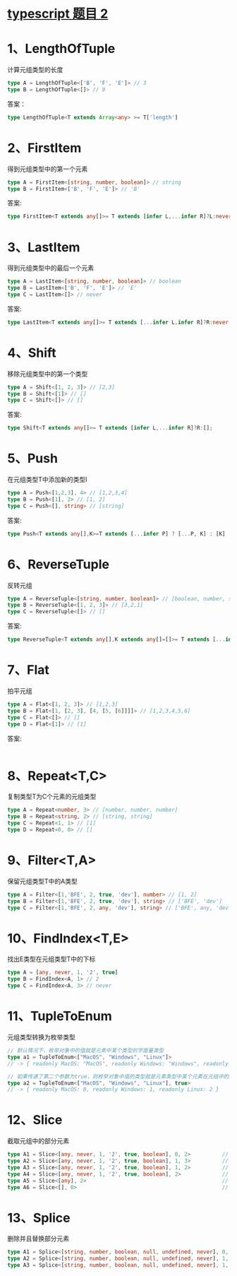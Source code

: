 # [typescript 题目 2](https://www.bilibili.com/video/BV1EY411s7EY?t=3057)

# 1、LengthOfTuple

计算元组类型的长度

```TypeScript
type A = LengthOfTuple<['B', 'F', 'E']> // 3
type B = LengthOfTuple<[]> // 0

```

答案：
```ts
type LengthOfTuple<T extends Array<any> >= T['length']
```

# 2、FirstItem

得到元组类型中的第一个元素

```TypeScript
type A = FirstItem<[string, number, boolean]> // string
type B = FirstItem<['B', 'F', 'E']> // 'B'
```
答案:
```ts
type FirstItem<T extends any[]>= T extends [infer L,...infer R]?L:never
```


# 3、LastItem

得到元组类型中的最后一个元素

```TypeScript
type A = LastItem<[string, number, boolean]> // boolean
type B = LastItem<['B', 'F', 'E']> // 'E'
type C = LastItem<[]> // never
```
答案:
```ts
type LastItem<T extends any[]>= T extends [...infer L,infer R]?R:never
```

# 4、Shift

移除元组类型中的第一个类型

```TypeScript
type A = Shift<[1, 2, 3]> // [2,3]
type B = Shift<[1]> // []
type C = Shift<[]> // []
```
答案:
```ts
type Shift<T extends any[]>= T extends [infer L,...infer R]?R:[];
```


# 5、Push

在元组类型T中添加新的类型I

```TypeScript
type A = Push<[1,2,3], 4> // [1,2,3,4]
type B = Push<[1], 2> // [1, 2]
type C = Push<[], string> // [string]

```
答案:
```ts
type Push<T extends any[],K>=T extends [...infer P] ? [...P, K] : [K]
```

# 6、ReverseTuple

反转元组

```TypeScript
type A = ReverseTuple<[string, number, boolean]> // [boolean, number, string]
type B = ReverseTuple<[1, 2, 3]> // [3,2,1]
type C = ReverseTuple<[]> // []
```
答案:
```ts
type ReverseTuple<T extends any[],K extends any[]=[]>= T extends [...infer L,infer R]?ReverseTuple<L,[...K,R]>:K;
```

# 7、Flat

拍平元组

```TypeScript
type A = Flat<[1, 2, 3]> // [1,2,3]
type B = Flat<[1, [2, 3], [4, [5, [6]]]]> // [1,2,3,4,5,6]
type C = Flat<[]> // []
type D = Flat<[1]> // [1]
```
答案:
```ts
```

# 8、Repeat<T,C>

复制类型T为C个元素的元组类型

```TypeScript
type A = Repeat<number, 3> // [number, number, number]
type B = Repeat<string, 2> // [string, string]
type C = Repeat<1, 1> // [1]
type D = Repeat<0, 0> // []
```


# 9、Filter<T,A>

保留元组类型T中的A类型

```TypeScript
type A = Filter<[1,'BFE', 2, true, 'dev'], number> // [1, 2]
type B = Filter<[1,'BFE', 2, true, 'dev'], string> // ['BFE', 'dev']
type C = Filter<[1,'BFE', 2, any, 'dev'], string> // ['BFE', any, 'dev']
```


# 10、FindIndex<T,E>

找出E类型在元组类型T中的下标

```TypeScript
type A = [any, never, 1, '2', true]
type B = FindIndex<A, 1> // 2
type C = FindIndex<A, 3> // never
```


# 11、TupleToEnum

元组类型转换为枚举类型

```TypeScript
// 默认情况下，枚举对象中的值就是元素中某个类型的字面量类型
type a1 = TupleToEnum<["MacOS", "Windows", "Linux"]>
// -> { readonly MacOS: "MacOS", readonly Windows: "Windows", readonly Linux: "Linux" }

// 如果传递了第二个参数为true，则枚举对象中值的类型就是元素类型中某个元素在元组中的index索引，也就是数字字面量类型
type a2 = TupleToEnum<["MacOS", "Windows", "Linux"], true>
// -> { readonly MacOS: 0, readonly Windows: 1, readonly Linux: 2 }
```


# 12、Slice

截取元组中的部分元素

```TypeScript
type A1 = Slice<[any, never, 1, '2', true, boolean], 0, 2>          // [any,never,1]                    从第0个位置开始，保留到第2个位置的元素类型
type A2 = Slice<[any, never, 1, '2', true, boolean], 1, 3>          // [never,1,'2']                    从第1个位置开始，保留到第3个位置的元素类型
type A3 = Slice<[any, never, 1, '2', true, boolean], 1, 2>          // [never,1]                        从第1个位置开始，保留到第2个位置的元素类型
type A4 = Slice<[any, never, 1, '2', true, boolean], 2>             // [1,'2',true,boolean]             从第2个位置开始，保留后面所有元素类型
type A5 = Slice<[any], 2>                                           // []                               从第2个位置开始，保留后面所有元素类型
type A6 = Slice<[], 0>                                              // []                               从第0个位置开始，保留后面所有元素类型
```


# 13、Splice

删除并且替换部分元素

```TypeScript
type A1 = Splice<[string, number, boolean, null, undefined, never], 0, 2>                   // [boolean,null,undefined,never]               从第0开始删除，删除2个元素
type A2 = Splice<[string, number, boolean, null, undefined, never], 1, 3>                   // [string,undefined,never]                     从第1开始删除，删除3个元素
type A3 = Splice<[string, number, boolean, null, undefined, never], 1, 2, [1, 2, 3]>        // [string,1,2,3,null,undefined,never]          从第1开始删除，删除2个元素，替换为另外三个元素1,2,3
```